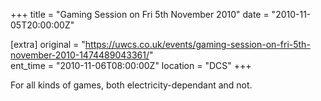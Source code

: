 +++
title = "Gaming Session on Fri 5th November 2010"
date = "2010-11-05T20:00:00Z"

[extra]
original = "https://uwcs.co.uk/events/gaming-session-on-fri-5th-november-2010-1474489043361/"    
ent_time = "2010-11-06T08:00:00Z"
location = "DCS"
+++

For all kinds of games, both electricity-dependant and not.

